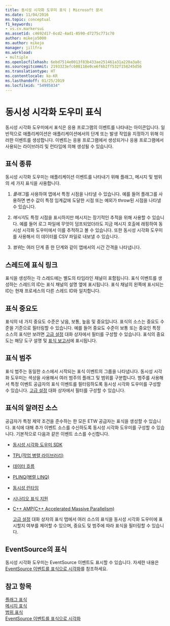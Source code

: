 ```yaml
---
title: 동시성 시각화 도우미 표식 | Microsoft 문서
ms.date: 11/04/2016
ms.topic: conceptual
f1_keywords:
- vs.cv.markersui
ms.assetid: c4692d17-6cd2-4ad1-8590-d7275c771c70
author: mikejo5000
ms.author: mikejo
manager: jillfra
ms.workload:
- multiple
ms.openlocfilehash: 6ebd7514e0013f83b433ae251461a31a220a3a8c
ms.sourcegitcommit: 2193323efc608118e0ce6f6b2ff532f158245d56
ms.translationtype: HT
ms.contentlocale: ko-KR
ms.lasthandoff: 01/25/2019
ms.locfileid: "54995834"
---
```

# <a name="concurrency-visualizer-markers"></a>동시성 시각화 도우미 표식
동시성 시각화 도우미에서 표식은 응용 프로그램의 이벤트를 나타내는 아이콘입니다.  일반적으로 애플리케이션은 애플리케이션에서의 단계 또는 발생 작업을 지정하기 위해 이러한 이벤트를 생성합니다.  이벤트는 응용 프로그램에서 생성되거나 응용 프로그램에서 사용되는 라이브러리 및 런타임에 의해 생성될 수 있습니다.  
  
## <a name="kinds-of-markers"></a>표식 종류  
 동시성 시각화 도우미는 애플리케이션 이벤트를 나타내기 위해 플래그, 메시지 및 범위의 세 가지 표식을 사용합니다.  
  
1.  *플래그*를 사용하여 앱에서 특정 시점을 나타낼 수 있습니다.  예를 들어 플래그를 사용하면 변수 값이 특정 임계값에 도달한 시점 또는 예외가 throw된 시점을 나타낼 수 있습니다.  
  
2.  *메시지*도 특정 시점을 표시하지만 메시지는 장기적인 추적을 위해 사용할 수 있습니다.  예를 들어 로그 파일에 무엇이 덤프되었더라도 지금 메시지 호출에 래핑하여 동시성 시각화 도우미에서 이를 추적하고 볼 수 있습니다. 또한 동시성 시각화 도우미를 사용해서 이 데이터를 CSV 파일로 내보낼 수 있습니다.  
  
3.  *범위*는 여러 단계 중 한 단계와 같이 앱에서의 시간 간격을 나타냅니다.  
  
## <a name="marker-linkage-to-threads"></a>스레드에 표식 링크  
 표식을 생성하는 각 스레드에는 별도의 타임라인 채널이 포함됩니다.  표식 이벤트를 생성하는 스레드의 ID는 표식 채널의 설명 옆에 표시됩니다.  표식 채널의 왼쪽에 표시되는 ID는 현재 프로세스의 다른 스레드 ID와 일치합니다.  
  
## <a name="marker-importance"></a>표식 중요도  
 표식의 네 가지 중요도 수준은 낮음, 보통, 높음 및 중요입니다.  표식의 소스는 중요도 수준을 기준으로 필터링할 수 있습니다.  예를 들어 중요도 수준이 보통 또는 중요인 특정 소스의 표식만 보려면 [고급 설정](../profiling/advanced-settings-dialog-box-concurrency-visualizer.md) 대화 상자에서 필터를 구성할 수 있습니다. 표식의 중요도는 해당 도구 설명 및 [표식 보고서](../profiling/markers-report.md)에 표시됩니다.  
  
## <a name="marker-category"></a>표식 범주  
 표식 범주는 동일한 소스에서 시작되는 표식 이벤트의 그룹을 나타냅니다.  동시성 시각화 도우미는 색상을 사용해서 여러 범주의 플래그 및 범위를 구분합니다. 범주를 사용해서 특정 이벤트 공급자의 표식 이벤트를 필터링하도록 동시성 시각화 도우미를 구성할 수 있습니다.  [고급 설정](../profiling/advanced-settings-dialog-box-concurrency-visualizer.md) 대화 상자에서 필터를 구성할 수 있습니다.  
  
## <a name="known-sources-of-markers"></a>표식의 알려진 소스  
 공급자가 특정 제약 조건을 준수하는 한 모든 ETW 공급자는 표식을 생성할 수 있습니다. 표식에 대해 추가 이벤트 소스를 수신하도록 동시성 시각화 도우미를 구성할 수 있습니다. 기본적으로 다음과 같은 이벤트 소스를 수신합니다.  
  
- [동시성 시각화 도우미 SDK](../profiling/concurrency-visualizer-sdk.md)  
  
- [TPL(작업 병렬 라이브러리)](/dotnet/standard/parallel-programming/task-parallel-library-tpl)  
  
- [데이터 흐름](/dotnet/standard/parallel-programming/dataflow-task-parallel-library)  
  
- [PLINQ(병렬 LINQ)](/dotnet/standard/parallel-programming/parallel-linq-plinq)  
  
- [동시성 런타임](/cpp/parallel/concrt/concurrency-runtime)  
  
- [시나리오 표식 지원](/previous-versions/visualstudio/visual-studio-2010/dd984115\(v\=vs.100\))  
  
- [C++ AMP(C++ Accelerated Massive Parallelism)](/cpp/parallel/amp/cpp-amp-cpp-accelerated-massive-parallelism)  
  
  [고급 설정](../profiling/advanced-settings-dialog-box-concurrency-visualizer.md) 대화 상자의 표식 탭에서 여러 소스의 표식을 동시성 시각화 도우미에 표시할지 여부를 제어할 수 있으며, 중요도 및 범주에 따라 표식을 필터링할 수 있습니다.  
  
## <a name="markers-from-eventsource"></a>EventSource의 표식  
 동시성 시각화 도우미는 EventSource 이벤트도 표시할 수 있습니다.  자세한 내용은 [EventSource 이벤트를 표식으로 시각화](../profiling/visualizing-eventsource-events-as-markers.md)를 참조하세요.  
  
## <a name="see-also"></a>참고 항목  
 [플래그 표식](../profiling/flag-markers.md)   
 [메시지 표식](../profiling/message-markers.md)   
 [범위 표식](../profiling/span-markers.md)   
 [EventSource 이벤트를 표식으로 시각화](../profiling/visualizing-eventsource-events-as-markers.md)